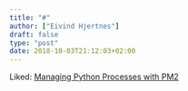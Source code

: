 ```yaml
---
title: "#"
author: ["Eivind Hjertnes"]
draft: false
type: "post"
date: 2018-10-03T21:12:03+02:00
---
```


Liked:
[Managing
Python Processes with PM2](https://blog.pm2.io/managing-python-application-with-pm2/)
